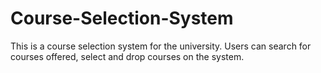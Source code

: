 # Course-Selection-System
This is a course selection system for the university. Users can search for 
courses offered, select and drop courses on the system. 
